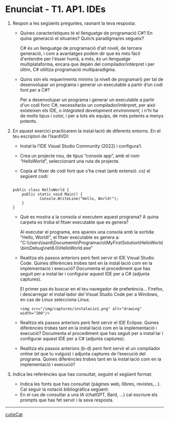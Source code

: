 # Enunciat - T1. AP1. IDEs
1. Respon a les següents preguntes, raonant la teva resposta:
    - Quines característiques té el llenguatge de programació C#? En quina generació el situaries? Quin/s paradigma/es segueix?  
    
        C# és un llenguatge de programació d'alt nivell, de tercera generació, i com a avantatges podem dir que és més fàcil d'entendre per l'ésser humà, a més, és un llenguatge multiplataforma, encara que depèn del compilador/intèrpret i per últim, C# utilitza programació multiparadigma.


    - Quins són els requeriments mínims (a nivell de programari) per tal de desenvolupar un programa i generar un executable a partir d’un codi font per a C#?  

        Per a desenvolupar un programa i generar un executable a partir d'un codi fonc C#, necessitaràs un compilador/intèrpret, per això existeixen els IDE, o _integrated development environment,_ i n'hi ha de molts tipus i color, i per a tots els equips, de més potents a menys potents.


2. En aquest exercici practicarem la instal·lació de diferents entorns. En el teu escriptori de l’IsardVDI:
    - Instal·la l’IDE Visual Studio Community (2022) i configura’l.  

    - Crea un projecte nou, de tipus “console app”, amb el nom “HelloWorld”, seleccionant una ruta de projecte.

    - Copia al fitxer de codi font que s’ha creat (amb extensió .cs) el següent codi:


    ```using System;

    public class HelloWorld {
        public static void Main() {
                Console.WriteLine("Hello, World!");
        }
    }
    ```

    - Què es mostra a la consola si executem aquest programa? A quina carpeta es troba el fitxer executable que es genera?  

        Al executar el programa, ens apareix una consola amb la sortida: "Hello, World!", el fitxer executable es genera a: "C:\Users\isard\Documents\Programacio\MyFirstSolution\HelloWorld\bin\Debug\net8.0\HelloWorld.exe"


    - Realitza els passos anteriors però fent servir el IDE Visual Studio Code. Quines diferències trobes tant en la instal·lació com en la implementació i execució? Documenta el procediment que has seguit per a instal·lar i configurar aquest IDE per a C# (adjunta captures).  

        El primer pas és buscar en el teu navegador de preferència... Firefox, i descarregar el instal·lador del Visual Studio Code per a Windows, en cas de Linux selecciona Linux.
        
        `<img src="/img/captures/instalacio1.png" alt="drawing" width="200"/>`


    - Realitza els passos anteriors però fent servir el IDE Eclipse. Quines diferències trobes tant en la instal·lació com en la implementació i execució? Documenta el procediment que has seguit per a instal·lar i configurar aquest IDE per a C# (adjunta captures).

    - Realitza els passos anteriors (b-d) però fent servir el un compilador online (el que tu vulguis) i adjunta captures de l’execució del programa. Quines diferències trobes tant en la instal·lació com en la implementació i execució?


3. Indica les referències que has consultat, seguint el següent format:
    - Indica les fonts que has consultat (pàgines web, llibres, revistes,...). Cal seguir la notació bibliogràfica següent:
    - En el cas de consultar a una IA (chatGPT, Bard, …) cal escriure els prompts que has fet servir i la seva resposta.



---



[cutieCat](/img/miaw.jpg "miaw")